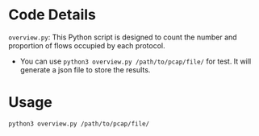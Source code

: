 # Code Details

`overview.py`: This Python script is designed to count the number and proportion of flows occupied by each protocol.
   + You can use `python3 overview.py /path/to/pcap/file/` for test. It will generate a json file to store the results.


# Usage

```bash
python3 overview.py /path/to/pcap/file/
```


<!-- **Notes**:
+ You can get help by using `-h` option, e.g., `python3 time_machine.py -h`.
+ `config_template.yaml` should be updated, especially `provider` field.
+ `--alive_seed_file` should be provided by a file with domains you want to snapshot.
+ Option `--data_dir` is prioritized over the `data_dir` field in `config_template.yaml`.
+ You can select the step(s) you want `time_machine_pipeline.py` to do by option `--steps`. -->